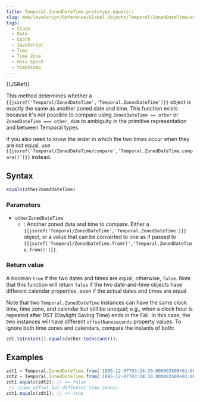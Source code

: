 ```yaml
---
title: Temporal.ZonedDateTime.prototype.equals()
slug: Web/JavaScript/Reference/Global_Objects/Temporal/ZonedDateTime/equals
tags:
  - Class
  - Date
  - Epoch
  - JavaScript
  - Time
  - Time Zone
  - Unix Epoch
  - timeStamp
---
```

{{JSRef}}

<p class="summary"><span class="seoSummary">This method determines whether a <code>{{jsxref('Temporal/ZonedDateTime','Temporal.ZonedDateTime')}}</code> object is exactly the same as another zoned date and time.</span> This function exists because it's not possible to compare using <code>ZonedDateTime == other</code> or <code>ZonedDateTime === other</code>, due to ambiguity in the primitive representation and between Temporal types.</p>

If you also need to know the order in which the two times occur when they are
not equal, use
`{{jsxref('Temporal/ZonedDateTime/compare','Temporal.ZonedDateTime.compare()')}}`
instead.

## Syntax

```js
equals(otherZonedDateTime)
```

### Parameters

- `otherZonedDateTime`
  - : Another zoned date and time to compare. Either a
    `{{jsxref('Temporal/ZonedDateTime','Temporal.ZonedDateTime')}}`
    object, or a value that can be converted to one as if passed to
    `{{jsxref('Temporal/ZonedDateTime.from()','Temporal.ZonedDateTime.from()')}}`.

### Return value

A boolean `true` if the two dates and times are equal; otherwise, `false`. Note
that this function will return `false` if the two date-and-time objects have
different calendar properties, even if the actual dates and times are equal.

Note that two `Temporal.ZonedDateTime` instances can have the same clock time,
time zone, and calendar but still be unequal; e.g., when a clock hour is
repeated after DST (Daylight Saving Time) ends in the Fall. In this case, the
two instances will have different `offsetNanoseconds` property values. To ignore
both time zones and calendars, compare the instants of both:

```js
zdt.toInstant().equals(other.toInstant());
```

## Examples

```js
zdt1 = Temporal.ZonedDateTime.from('1995-12-07T03:24:30.000003500+01:00[Europe/Paris]');
zdt2 = Temporal.ZonedDateTime.from('1995-12-07T03:24:30.000003500+01:00[Europe/Brussels]');
zdt1.equals(zdt2); // => false
 // (same offset but different time zones)
zdt1.equals(zdt1); // => true
```
